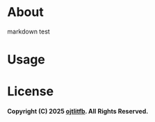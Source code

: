 # About
markdown test

# Usage

# License

#### Copyright (C) 2025 [ojtlitfb](https://github.com/ojtlitfb). All Rights Reserved.
